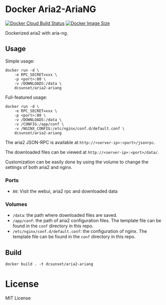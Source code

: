 # Docker Aria2-AriaNG

[![Docker Cloud Build Status](https://img.shields.io/docker/cloud/build/dcsunset/aria2-ariang)](https://hub.docker.com/r/dcsunset/aria2-ariang)
[![Docker Image Size](https://badgen.net/docker/size/dcsunset/aria2-ariang)](https://hub.docker.com/r/dcsunset/aria2-ariang)

Dockerized aria2 with aria-ng.

## Usage

Simple usage:

```
docker run -d \
	-e RPC_SECRET=xxx \
	-p <port>:80 \
	-v /DOWNLOADS:/data \
	dcsunset/aria2-ariang
```

Full-featured usage:

```
docker run -d \
	-e RPC_SECRET=xxx \
	-p <port>:80 \
	-v /DOWNLOADS:/data \
	-v /CONFIG:/app/conf \
	-v /NGINX_CONFIG:/etc/nginx/conf.d/default.conf \
	dcsunset/aria2-ariang
```

The aria2 JSON-RPC is available at `http://<server-ip>:<port>/jsonrpc`.

The downloaded files can be viewed at `http://<server-ip>:<port>/data/`.

Customization can be easily done by using the volume
to change the settings of both aria2 and nginx.

### Ports

* `80`: Visit the webui, aria2 rpc and downloaded data

### Volumes

* `/data`: the path where downloaded files are saved.
* `/app/conf`: the path of aria2 configuration files. The template file can be found in the `conf` directory in this repo.
* `/etc/nginx/conf.d/default.conf`: the configuration of nginx. The template file can be found in the `conf` directory in this repo.

## Build

```
docker build . -t dcsunset/aria2-ariang
```

# License

MIT License
